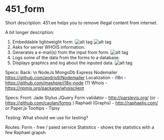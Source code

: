 451_form
========

Short description:
451.ee helps you to remove illegal content from internet.

A bit longer description: 
1. Embeddable lightweight form.
![alt tag](https://raw.github.com/martinsookael/451_form/master/public/images/mock1.gif)
![alt tag](https://raw.github.com/martinsookael/451_form/master/public/images/mock2.gif)
2. Asks for server WHOIS information.
3. Generates a e-mail(s) from the input from form.
![alt tag](https://raw.github.com/martinsookael/451_form/master/public/images/mock3.gif)
4. Logs some of the data from the forms to a database.
5. Displays graphics and log about the inputed data. 
![alt tag](https://raw.github.com/martinsookael/451_form/master/public/images/mock4.gif)

Specs: Back: \n
NodeJs
MongoDb
Express 
Nodemailer https://github.com/andris9/Nodemailer
Localization - i18n - https://github.com/mashpie/i18n-node (?)
Whois - https://npmjs.org/package/whoisclient

Specs: Front:
Jade
Stylus
JQuery
Form validator - http://parsleyjs.org/ (or - https://github.com/caolan/forms )
Raphaël (Graphs) -  http://raphaeljs.com/   or Paper.js
Tooltips - Tipsy

Testing: 
What should we use for testing?

Routes:
Form - free / paied service
Statistics - shows the statistics with a few Raphael grapsh







